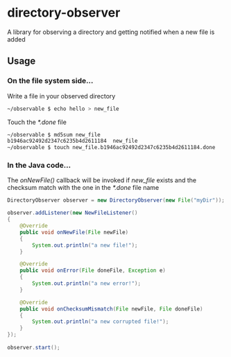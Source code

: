 directory-observer
==================

A library for observing a directory and getting notified when a new file is added

Usage
-----

### On the file system side...
Write a file in your observed directory
```bash
~/observable $ echo hello > new_file
```
Touch the _*.done_ file
```bash
~/observable $ md5sum new_file 
b1946ac92492d2347c6235b4d2611184  new_file
~/observable $ touch new_file.b1946ac92492d2347c6235b4d2611184.done
```
### In the Java code...
The _onNewFile()_ callback will be invoked if _new\_file_ exists and the checksum match with the one in the _*.done_ file name

```java
DirectoryObserver observer = new DirectoryObserver(new File("myDir"));

observer.addListener(new NewFileListener()
{
	@Override
	public void onNewFile(File newFile)
	{
		System.out.println("a new file!");
	}

	@Override
	public void onError(File doneFile, Exception e)
	{
		System.out.println("a new error!");
	}

	@Override
	public void onChecksumMismatch(File newFile, File doneFile)
	{
		System.out.println("a new corrupted file!");
	}
});
		
observer.start();
```
